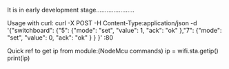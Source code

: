 It is in early development stage......................

Usage with curl:
curl -X POST -H Content-Type:application/json -d '{"switchboard": {"5": {"mode": "set",  "value": 1,  "ack": "ok"  },"7": {"mode": "set",  "value": 0,  "ack": "ok"  }  } }' <Wifi module ip>:80

Quick ref to get ip from module:(NodeMcu commands)
ip = wifi.sta.getip()
print(ip)